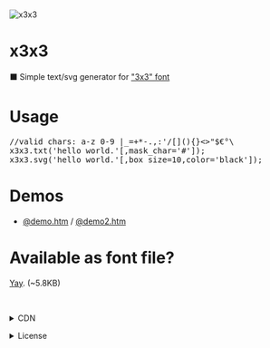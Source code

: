 <a href="https://data.jsdelivr.com/v1/package/gh/mntn-dev/x3x3/badge?style=rounded"><img src="https://data.jsdelivr.com/v1/package/gh/mntn-dev/x3x3/badge?style=rounded" alt=""/></a><br/><br/>
<img src="https://mntn-dev.github.io/x3x3/x3x3.gif" alt="x3x3"/>

# x3x3
⬛ Simple text/svg generator for <a href="https://en.wikipedia.org/wiki/3x3">"3x3" font</a>

# Usage
<pre>//valid chars: a-z 0-9 |_=+*-.,:'/[](){}<>"$€°\
x3x3.txt('hello world.'[,mask_char='#']);
x3x3.svg('hello world.'[,box_size=10,color='black']);</pre>

# Demos
* <a href="https://mntn-dev.github.io/x3x3/demo.htm">@demo.htm</a> / <a href="https://mntn-dev.github.io/x3x3/demo2.htm">@demo2.htm</a>

# Available as font file?
<a href="https://github.com/mntn-dev/x3x3/raw/master/x3x3.ttf">Yay</a>. (~5.8KB)

<br/><details><summary>CDN</summary><code>https://cdn.jsdelivr.net/gh/mntn-dev/x3x3/x3x3.min.js</code></details>
<details><summary>License</summary><strong>MIT</strong></details>
